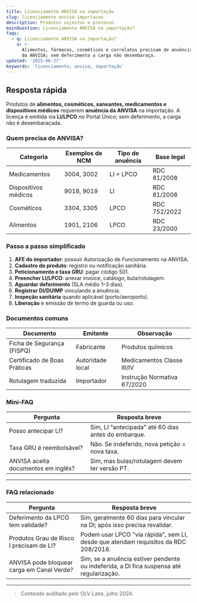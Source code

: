 ```yaml
---
title: Licenciamento ANVISA na importação
slug: licenciamento-anvisa-importacao
description: Produtos sujeitos e processo.
mainQuestion: Licenciamento ANVISA na importação?
faqs:
  - q: Licenciamento ANVISA na importação?
    a: >-
      Alimentos, fármacos, cosméticos e correlatos precisam de anuência LI/LPCO
      da ANVISA; sem deferimento a carga não desembaraça.
updated: '2025-06-27'
keywords: 'licenciamento, anvisa, importação'
---
```


## Resposta rápida

Produtos de **alimentos, cosméticos, saneantes, medicamentos e dispositivos médicos** requerem **anuência da ANVISA** na importação. A licença é emitida via **LI/LPCO** no Portal Único; sem deferimento, a carga não é desembaraçada.

### Quem precisa de ANVISA?

| Categoria | Exemplos de NCM | Tipo de anuência | Base legal |
| --- | --- | --- | --- |
| Medicamentos | 3004, 3002 | LI + LPCO | RDC 81/2008 |
| Dispositivos médicos | 9018, 9019 | LI | RDC 81/2008 |
| Cosméticos | 3304, 3305 | LPCO | RDC 752/2022 |
| Alimentos | 1901, 2106 | LPCO | RDC 23/2000 |

### Passo a passo simplificado

1. **AFE do importador**: possuir Autorização de Funcionamento na ANVISA.  
2. **Cadastro do produto**: registro ou notificação sanitária.  
3. **Peticionamento e taxa GRU**: pagar código 501.  
4. **Preencher LI/LPCO**: anexar invoice, catálogo, bula/rotulagem.  
5. **Aguardar deferimento** (SLA médio 1–3 dias).  
6. **Registrar DI/DUIMP** vinculando a anuência.  
7. **Inspeção sanitária** quando aplicável (porto/aeroporto).  
8. **Liberação** e emissão de termo de guarda ou uso.

### Documentos comuns

| Documento | Emitente | Observação |
| --- | --- | --- |
| Ficha de Segurança (FISPQ) | Fabricante | Produtos químicos |
| Certificado de Boas Práticas | Autoridade local | Medicamentos Classe III/IV |
| Rotulagem traduzida | Importador | Instrução Normativa 67/2020 |

### Mini-FAQ

| Pergunta | Resposta breve |
| --- | --- |
| Posso antecipar LI? | Sim, LI "antecipada" até 60 dias antes do embarque. |
| Taxa GRU é reembolsável? | Não. Se indeferido, nova petição = nova taxa. |
| ANVISA aceita documentos em inglês? | Sim, mas bulas/rotulagem devem ter versão PT. |

---

### FAQ relacionado

| Pergunta | Resposta breve |
| --- | --- |
| Deferimento da LPCO tem validade? | Sim, geralmente 60 dias para vincular na DI; após isso precisa revalidar. |
| Produtos Grau de Risco I precisam de LI? | Podem usar LPCO "via rápida", sem LI, desde que atendam requisitos da RDC 208/2018. |
| ANVISA pode bloquear carga em Canal Verde? | Sim, se a anuência estiver pendente ou indeferida, a DI fica suspensa até regularização. |

---

> Conteúdo auditado pelo OLV Labs, julho 2024.
